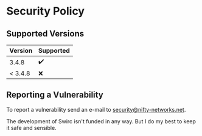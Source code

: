 # Security Policy #

## Supported Versions ##

| Version | Supported          |
| ------- | ------------------ |
| 3.4.8   | :heavy_check_mark: |
| < 3.4.8 | :x:                |

## Reporting a Vulnerability ##

To report a vulnerability send an e-mail to [security@nifty-networks.net](mailto:security@nifty-networks.net).

The development of Swirc isn't funded in any way. But I do my best to keep it safe and sensible.
